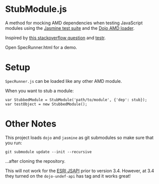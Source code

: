 StubModule.js
=============

A method for mocking AMD dependencies when testing JavaScript modules using the [Jasmine test suite](http://pivotal.github.com/jasmine/) and the [Dojo AMD loader](http://dojotoolkit.org/reference-guide/loader).

Inspired by [this stackoverflow question](http://stackoverflow.com/questions/11439540/how-can-i-mock-dependencies-for-unit-testing-in-requirejs) and [testr](https://github.com/mattfysh/testr.js).

Open SpecRunner.html for a demo.

Setup
=====

`SpecRunner.js` can be loaded like any other AMD module.

When you want to stub a module:

    var StubbedModule = StubModule('path/to/module', {'dep': stub});
    var testObject = new StubbedModule();

Other Notes
===========

This project loads `dojo` and `jasmine` as git submodules so make sure that you run:

    git submodule update --init --recursive

...after cloning the repository.

This will not work for the [ESRI JSAPI](http://help.arcgis.com/en/webapi/javascript/arcgis/) prior to version 3.4. However, at 3.4 they turned on the `dojo-undef-api` has tag and it works great!
